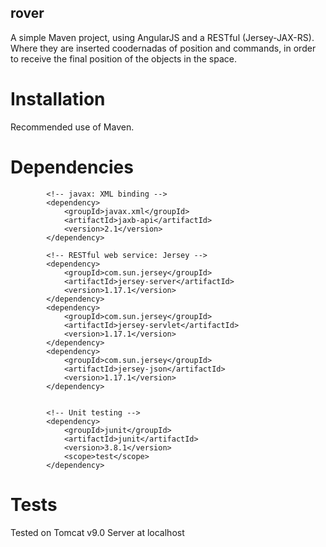 ## rover
A simple Maven project, using AngularJS and a RESTful (Jersey-JAX-RS).
Where they are inserted coodernadas of position and commands, in order to receive the final position of the objects in the space.

# Installation
Recommended use of Maven.

# Dependencies
```
		<!-- javax: XML binding -->
        <dependency>
            <groupId>javax.xml</groupId>
            <artifactId>jaxb-api</artifactId>
            <version>2.1</version>
        </dependency>

        <!-- RESTful web service: Jersey -->
        <dependency>
            <groupId>com.sun.jersey</groupId>
            <artifactId>jersey-server</artifactId>
            <version>1.17.1</version>
        </dependency>
        <dependency>
            <groupId>com.sun.jersey</groupId>
            <artifactId>jersey-servlet</artifactId>
            <version>1.17.1</version>
        </dependency>
        <dependency>
            <groupId>com.sun.jersey</groupId>
            <artifactId>jersey-json</artifactId>
            <version>1.17.1</version>
        </dependency>


        <!-- Unit testing -->
        <dependency>
            <groupId>junit</groupId>
            <artifactId>junit</artifactId>
            <version>3.8.1</version>
            <scope>test</scope>
        </dependency>
```		
# Tests
Tested on Tomcat v9.0 Server at localhost